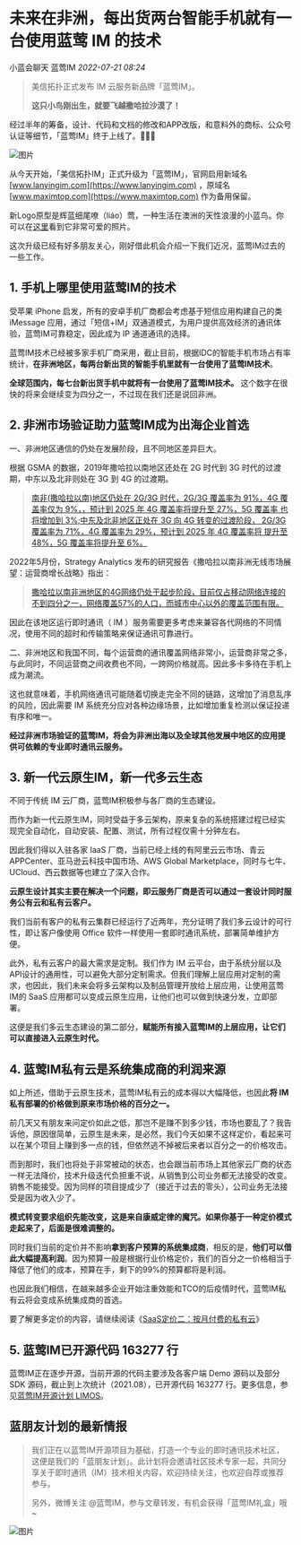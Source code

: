 # 未来在非洲，每出货两台智能手机就有一台使用蓝莺 IM 的技术

小蓝会聊天 蓝莺IM _2022-07-21 08:24_

> 美信拓扑正式发布 IM 云服务新品牌「蓝莺IM」。
> 
> **这只小鸟刚出生，就要飞越撒哈拉沙漠了！**
>

经过半年的筹备，设计、代码和文档的修改和APP改版，和意料外的商标、公众号认证等细节，「蓝莺IM」终于上线了。🎉🎉🎉  

![图片](../../assets/articles/autogen-f4f5640ae9dc742f5da3d920a35fe98c4ed7b49a4c94f087f02e90509c0c2965.jpeg)  

从今天开始，「美信拓扑IM」正式升级为「蓝莺IM」，官网启用新域名 [www.lanyingim.com](https://www.lanyingim.com) ，原域名 [www.maximtop.com](https://www.maximtop.com) 作为备用保留。

新Logo原型是辉蓝细尾嘹（liáo）莺，一种生活在澳洲的天性浪漫的小蓝鸟。你可以在[这里](https://ebird.org/species/splfai1)看到它非常可爱的照片。

这次升级已经有好多朋友关心，刚好借此机会介绍一下我们近况，蓝莺IM过去的一些工作。

## 1. 手机上哪里使用蓝莺IM的技术

  

受苹果 iPhone 启发，所有的安卓手机厂商都会考虑基于短信应用构建自己的类 iMessage 应用，通过「短信+IM」双通道模式，为用户提供高效经济的通讯体验，蓝莺IM可靠稳定，因此成为 IP 通道通讯的选择。

蓝莺IM技术已经被多家手机厂商采用，截止目前，根据IDC的智能手机市场占有率统计，**在非洲地区，每两台新出货的智能手机里就有一台使用了蓝莺IM技术**。

  
**全球范围内，每七台新出货手机中就将有一台使用了蓝莺IM技术。** 这个数字在很快的将来会继续变为四分之一，不过现在我们还是说回非洲。
  

## 2. 非洲市场验证助力蓝莺IM成为出海企业首选

一、非洲地区通信的仍处在发展阶段，且不同地区差异巨大。

根据 GSMA 的数据，2019年撒哈拉以南地区还处在 2G 时代到 3G 时代的过渡期，中东以及北非则处在 3G 到 4G 的过渡期。

> [南非(撒哈拉以南)地区仍处在 2G/3G 时代，2G/3G 覆盖率为 91%，4G 覆盖率仅为 9%，，预计到 2025 年 4G 覆盖率将提升至 27%，5G 覆盖率 也将增加到 3%;中东及北非地区正处在 3G 向 4G 转变的过渡阶段， 2G/3G 覆盖率为 71%，4G 覆盖率为 29%，预计到 2025 年 4G 覆盖率将 提升至 48%，5G 覆盖率将提升至 6%。](https://pdf.dfcfw.com/pdf/H3_AP202102181463022774_1.pdf?1613635462000.pdf)

2022年5月份，Strategy Analytics 发布的研究报告《撒哈拉以南非洲无线市场展望：运营商增长战略》指出：

> [撒哈拉以南非洲地区的4G网络仍处于起步阶段，目前仅占移动网络连接的不到四分之一，网络覆盖57%的人口，而城市中心以外的覆盖范围有限。](https://finance.sina.com.cn/tech/2022-05-19/doc-imcwiwst8168322.shtml)

因此在该地区运行即时通讯（ IM ）服务需要更多考虑来兼容各代网络的不同情况，使用不同的超时和传输策略来保证通讯可靠进行。  

二、非洲地区和我国不同，每个运营商的通讯覆盖网络非常小，运营商非常之多，与此同时，不同运营商之间收费也不同，一跨网价格就高。因此多卡多待在手机上成为潮流。

这也就意味着，手机网络通讯可能随着切换走完全不同的链路，这增加了消息乱序的风险，因此需要 IM 系统充分应对各种边缘场景，比如增加重复检测以保证投递有序和唯一。  

**经过非洲市场验证的蓝莺IM，将会为非洲出海以及全球其他发展中地区的应用提供可依赖的专业即时通讯云服务。**

## 3. 新一代云原生IM，新一代多云生态

不同于传统 IM 云厂商，蓝莺IM积极参与各厂商的生态建设。

而作为新一代云原生IM，同时受益于多云架构，原来复杂的系统搭建过程已经实现完全自动化，自动安装、配置、测试，所有过程仅需十分钟左右。

因此我们得以入驻各家 IaaS 厂商，当前已经上线的有阿里云云市场、青云APPCenter、亚马逊云科技中国市场、AWS Global Marketplace，同时与七牛、UCloud、西云数据等也建立了深入合作。

**云原生设计其实主要在解决一个问题，即云服务厂商是否可以通过一套设计同时服务公有云和私有云客户。**  

我们当前有客户的私有云集群已经运行了近两年，充分证明了我们多云设计的可行性，即让客户像使用 Office 软件一样使用一套即时通讯系统，部署简单维护方便。

此外，私有云客户的最大需求是定制。我们作为 IM 云平台，由于系统分层以及API设计的通用性，可以避免大部分定制需求。但我们理解上层应用对定制的需求，也因此，我们未来会将多云架构以及制品管理开放给上层应用，让使用蓝莺IM的 SaaS 应用都可以变成云原生应用，让他们也可以做到快速分发，立即部署。

这便是我们多云生态建设的第二部分，**赋能所有接入蓝莺IM的上层应用，让它们可以直接进入云原生时代。**

## 4. 蓝莺IM私有云是系统集成商的利润来源

如上所述，借助于云原生技术，蓝莺IM私有云的成本得以大幅降低，也因此**将 IM 私有部署的价格做到原来市场价格的百分之一。**

前几天又有朋友来问定价如此之低，那岂不是赚不到多少钱，市场也要乱了？我告诉他，原因很简单，云原生是未来，是必然，我们今天如果不这样定价，看起来可以在某个项目上赚到多一点的钱，但依然逃不掉被后来者以百分之一的价格攻击。

而到那时，我们也将处于非常被动的状态，也会跟当前市场上其他家云厂商的状态一样无法降价，技术升级迭代负担重不说，从销售到公司业务都无法接受的改变。销售不能接受。因为同样的项目提成少了（接近于过去的零头），公司业务无法接受是因为收入少了。

**模式转变要求组织先能改变，这是来自康威定律的魔咒。如果你基于一种定价模式走起来了，后面是很难调整的。**

同时我们当前的定价并不影响**拿到客户预算的系统集成商**，相反的是，**他们可以借此大幅提高利润**。因为预算一般是根据行业价格定价，我们的百分之一价格相当于降低了他们的成本，预算在手，剩下的99%的预算都将是利润。  

也因此我们相信，在越来越多企业开始注重效能和TCO的后疫情时代，蓝莺IM私有云将会变成系统集成商的首选。  

要了解更多定价的内容，请继续阅读《[SaaS定价二：按月付费的私有云](saas-pricing-two-monthly-private-cloud.md)》

## 5. 蓝莺IM已开源代码 163277 行

蓝莺IM正在逐步开源，当前开源的代码主要涉及各客户端 Demo 源码以及部分 SDK 源码，截止到上次统计（2021.08），已开源代码 163277 行。更多信息，参见[蓝莺IM开源计划 LIMOS](https://github.com/maxim-top/maxim-bistro/blob/master/LIMOS.md)。

## **蓝朋友计划的最新情报**

> 我们正在以蓝莺IM开源项目为基础，打造一个专业的即时通讯技术社区，这便是我们的「蓝朋友计划」。此计划将会邀请社区技术专家一起，共同分享关于即时通讯（IM）技术相关内容，欢迎持续关注，也欢迎自荐或推荐参与。  
>
> 另外，微博关注 @蓝莺IM，参与文章转发，有机会获得「蓝莺IM礼盒」哦~

![图片](../../assets/articles/autogen-6d3012e2defcf316c233ab9fd9fb140ff77bf0d68f22c62f7835181b56c09719.png)
